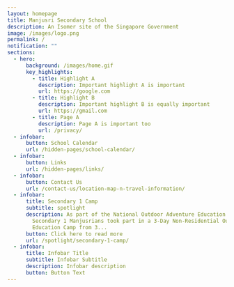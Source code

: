 ```yaml
---
layout: homepage
title: Manjusri Secondary School
description: An Isomer site of the Singapore Government
image: /images/logo.png
permalink: /
notification: ""
sections:
  - hero:
      background: /images/home.gif
      key_highlights:
        - title: Highlight A
          description: Important highlight A is important
          url: https://google.com
        - title: Highlight B
          description: Important highlight B is equally important
          url: https://gmail.com
        - title: Page A
          description: Page A is important too
          url: /privacy/
  - infobar:
      button: School Calendar
      url: /hidden-pages/school-calendar/
  - infobar:
      button: Links
      url: /hidden-pages/links/
  - infobar:
      button: Contact Us
      url: /contact-us/location-map-n-travel-information/
  - infobar:
      title: Secondary 1 Camp
      subtitle: spotlight
      description: As part of the National Outdoor Adventure Education Master Plan,
        Secondary 1 Manjusrians took part in a 3-Day Non-Residential Outdoor
        Education Camp from 3...
      button: Click here to read more
      url: /spotlight/secondary-1-camp/
  - infobar:
      title: Infobar Title
      subtitle: Infobar Subtitle
      description: Infobar description
      button: Button Text
---
```

